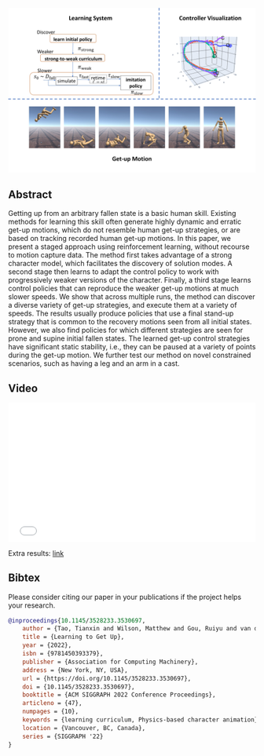 ![image](./figs/system.jpg)

## Abstract

Getting up from an arbitrary fallen state is a basic human skill. Existing methods for learning this skill often generate highly dynamic and erratic get-up motions, which do not resemble human get-up strategies, or are based on tracking recorded human get-up motions. In this paper, we present a staged approach using reinforcement learning, without recourse to motion capture data. The method first takes advantage of a strong character model, which facilitates the discovery of solution modes. A second stage then learns to adapt the control policy to work with progressively weaker versions of the character. Finally, a third stage learns control policies that can reproduce the weaker get-up motions at much slower speeds. We show that across multiple runs, the method can discover a diverse variety of get-up strategies, and execute them at a variety of speeds. The results usually produce policies that use a final stand-up strategy that is common to the recovery motions seen from all initial states. However, we also find policies for which different strategies are seen for prone and supine initial fallen states. The learned get-up control strategies have significant static stability, i.e., they can be paused at a variety of points during the get-up motion. We further test our method on novel constrained scenarios, such as having a leg and an arm in a cast.

## Video

<div>
   <div style="position:relative;padding-top:56.25%;">
     <iframe style="position:absolute;top:0;left:0;width:100%;height:100%;" src="figs/video.mp4" frameborder="0" title="Supplementary Video"></iframe>
   </div>
</div>


Extra results: [link](https://drive.google.com/file/d/1Z4nSLxqnGSPbyDYNv2EI97FBPV6_xsVM/view?usp=sharing)

## Bibtex

Please consider citing our paper in your publications if the project helps your research.

```bibtex
@inproceedings{10.1145/3528233.3530697,
    author = {Tao, Tianxin and Wilson, Matthew and Gou, Ruiyu and van de Panne, Michiel},
    title = {Learning to Get Up},
    year = {2022},
    isbn = {9781450393379},
    publisher = {Association for Computing Machinery},
    address = {New York, NY, USA},
    url = {https://doi.org/10.1145/3528233.3530697},
    doi = {10.1145/3528233.3530697},
    booktitle = {ACM SIGGRAPH 2022 Conference Proceedings},
    articleno = {47},
    numpages = {10},
    keywords = {learning curriculum, Physics-based character animation},
    location = {Vancouver, BC, Canada},
    series = {SIGGRAPH '22}
}
```